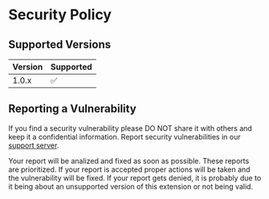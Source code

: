 # Security Policy

## Supported Versions

| Version | Supported          |
| ------- | ------------------ |
| 1.0.x   | :white_check_mark: |

## Reporting a Vulnerability

If you find a security vulnerability please DO NOT share it with others and keep it a confidential information. Report security vulnerabilities in our [support server](https://discord.gg/v2Y83Numgf).

Your report will be analized and fixed as soon as possible. These reports are prioritized.
If your report is accepted proper actions will be taken and the vulnerability will be fixed. If your report gets denied, it is probably due to it being about an unsupported version of this extension or not being valid.
